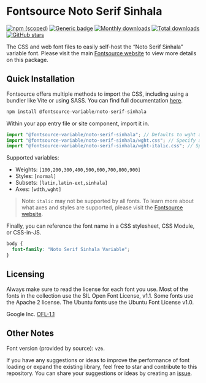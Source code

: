 # Fontsource Noto Serif Sinhala

[![npm (scoped)](https://img.shields.io/npm/v/@fontsource-variable/noto-serif-sinhala?color=brightgreen)](https://www.npmjs.com/package/@fontsource-variable/noto-serif-sinhala) [![Generic badge](https://img.shields.io/badge/fontsource-passing-brightgreen)](https://github.com/fontsource/fontsource) [![Monthly downloads](https://badgen.net/npm/dm/@fontsource-variable/noto-serif-sinhala)](https://github.com/fontsource/fontsource) [![Total downloads](https://badgen.net/npm/dt/@fontsource-variable/noto-serif-sinhala)](https://github.com/fontsource/fontsource) [![GitHub stars](https://img.shields.io/github/stars/fontsource/fontsource.svg?style=social&label=Star)](https://github.com/fontsource/fontsource/stargazers)

The CSS and web font files to easily self-host the “Noto Serif Sinhala” variable font. Please visit the main [Fontsource website](https://fontsource.org/fonts/noto-serif-sinhala) to view more details on this package.

## Quick Installation

Fontsource offers multiple methods to import the CSS, including using a bundler like Vite or using SASS. You can find full documentation [here](https://fontsource.org/docs/getting-started/introduction).

```javascript
npm install @fontsource-variable/noto-serif-sinhala
```

Within your app entry file or site component, import it in.

```javascript
import "@fontsource-variable/noto-serif-sinhala"; // Defaults to wght axis
import "@fontsource-variable/noto-serif-sinhala/wght.css"; // Specify axis
import "@fontsource-variable/noto-serif-sinhala/wght-italic.css"; // Specify axis and style
```

Supported variables:
- Weights: `[100,200,300,400,500,600,700,800,900]`
- Styles: `[normal]`
- Subsets: `[latin,latin-ext,sinhala]`
- Axes: `[wdth,wght]`

> Note: `italic` may not be supported by all fonts. To learn more about what axes and styles are supported, please visit the [Fontsource website](https://fontsource.org/fonts/noto-serif-sinhala).

Finally, you can reference the font name in a CSS stylesheet, CSS Module, or CSS-in-JS.

```css
body {
  font-family: "Noto Serif Sinhala Variable";
}
```

## Licensing
Always make sure to read the license for each font you use. Most of the fonts in the collection use the SIL Open Font License, v1.1. Some fonts use the Apache 2 license. The Ubuntu fonts use the Ubuntu Font License v1.0.

Google Inc.
[OFL-1.1](http://scripts.sil.org/OFL)

## Other Notes
Font version (provided by source): `v26`.

If you have any suggestions or ideas to improve the performance of font loading or expand the existing library, feel free to star and contribute to this repository. You can share your suggestions or ideas by creating an [issue](https://github.com/fontsource/fontsource/issues).